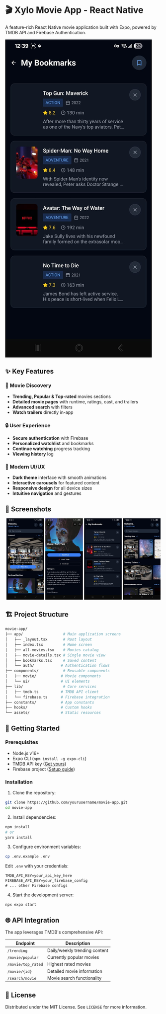 # 🎬 Xylo Movie App - React Native

A feature-rich React Native movie application built with Expo, powered by TMDB API and Firebase Authentication.

![App Screenshots](assets/screenshots/1.jpg)

## ✨ Key Features

### 🎥 Movie Discovery
- **Trending, Popular & Top-rated** movies sections
- **Detailed movie pages** with runtime, ratings, cast, and trailers
- **Advanced search** with filters
- **Watch trailers** directly in-app

### 🔒 User Experience
- **Secure authentication** with Firebase
- **Personalized watchlist** and bookmarks
- **Continue watching** progress tracking
- **Viewing history** log

### 🎨 Modern UI/UX
- **Dark theme** interface with smooth animations
- **Interactive carousels** for featured content
- **Responsive design** for all device sizes
- **Intuitive navigation** and gestures

## 📸 Screenshots

<div align="center">
  <img src="assets/screenshots/4.jpg" width="24%" alt="Home Screen" />
  <img src="assets/screenshots/2.jpg" width="24%" alt="Movie Details" />
  <img src="assets/screenshots/1.jpg" width="24%" alt="Search" />
  <img src="assets/screenshots/3.jpg" width="24%" alt="Watchlist" />
</div>

## 🏗 Project Structure

```bash
movie-app/
├── app/                  # Main application screens
│   ├── _layout.tsx       # Root layout
│   ├── index.tsx         # Home screen
│   ├── all-movies.tsx    # Movies catalog
│   ├── movie-details.tsx # Single movie view
│   ├── bookmarks.tsx     # Saved content
│   └── auth/            # Authentication flows
├── components/           # Reusable components
│   ├── movie/           # Movie components
│   └── ui/              # UI elements
├── lib/                  # Core services
│   ├── tmdb.ts          # TMDB API client
│   └── firebase.ts      # Firebase integration
├── constants/           # App constants
├── hooks/               # Custom hooks
└── assets/              # Static resources
```

## 🚀 Getting Started

### Prerequisites

- Node.js v16+
- Expo CLI (`npm install -g expo-cli`)
- TMDB API key ([Get yours](https://www.themoviedb.org/settings/api))
- Firebase project ([Setup guide](https://firebase.google.com/docs/web/setup))

### Installation

1. Clone the repository:
```bash
git clone https://github.com/yourusername/movie-app.git
cd movie-app
```

2. Install dependencies:
```bash
npm install
# or
yarn install
```

3. Configure environment variables:
```bash
cp .env.example .env
```
Edit `.env` with your credentials:
```env
TMDB_API_KEY=your_api_key_here
FIREBASE_API_KEY=your_firebase_config
# ... other Firebase configs
```

4. Start the development server:
```bash
npx expo start
```

## 🌐 API Integration

The app leverages TMDB's comprehensive API:

| Endpoint | Description |
|----------|-------------|
| `/trending` | Daily/weekly trending content |
| `/movie/popular` | Currently popular movies |
| `/movie/top_rated` | Highest rated movies |
| `/movie/{id}` | Detailed movie information |
| `/search/movie` | Movie search functionality |

## 📜 License

Distributed under the MIT License. See `LICENSE` for more information.
